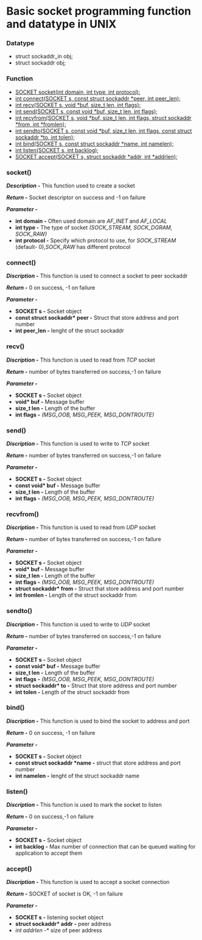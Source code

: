 # Basic socket programming function and datatype in UNIX

### Datatype
* struct sockaddr_in obj;
* struct sockaddr obj;

### Function
* [SOCKET socket(int domain, int type, int protocol);](#socket())
* [int connect(SOCKET s, const struct sockaddr *peer, int peer_len);](#connect())
* [int recv(SOCKET s, void *buf, size_t len, int flags);](#recv())
* [int send(SOCKET s, const void *buf, size_t len, int flags);](#send())
* [int recvfrom(SOCKET s, void *buf, size_t len, int flags, struct sockaddr *from, int *fromlen);](#revfrom())
* [int sendto(SOCKET s, const void *buf, size_t len, int flags, const struct sockaddr *to, int tolen);](#sendto())
* [int bind(SOCKET s, const struct sockaddr *name, int namelen);](#bind())
* [int listen(SOCKET s, int backlog);](#listen())
* [SOCKET accept(SOCKET s, struct sockaddr *addr, int *addrlen);](#accept())

### socket()
***Description -*** This function used to create a socket 

***Return -*** Socket descriptor on success and -1 on failure

***Parameter -***

* **int domain -** Often used domain are *AF_INET* and *AF_LOCAL*
* **int type -** The type of socket *(SOCK_STREAM, SOCK_DGRAM, SOCK_RAW)*
* **int protocol -** Specify which protocol to use, for *SOCK_STREAM* (default- 0),*SOCK_RAW* has different protocol

### connect()
***Discription -*** This function is used to connect a socket to peer sockaddr

***Return -*** 0 on success, -1 on failure

***Parameter -***

* **SOCKET s -** Socket object
* **const struct sockaddr\* peer -** Struct that store address and port number
* **int peer_len -** lenght of the struct sockaddr

### recv()
***Discription -*** This function is used to read from *TCP* socket

***Return -*** number of bytes transferred on success,-1 on failure

***Parameter -***

* **SOCKET s -** Socket object
* **void\* buf -** Message buffer
* **size_t len -** Length of the buffer
* **int flags -** *(MSG_OOB, MSG_PEEK, MSG_DONTROUTE)* 

### send()
***Discription -*** This function is used to write to *TCP* socket

***Return -*** number of bytes transferred on success,-1 on failure

***Parameter -***

* **SOCKET s -** Socket object
* **const void\* buf -** Message buffer
* **size_t len -** Length of the buffer
* **int flags -** *(MSG_OOB, MSG_PEEK, MSG_DONTROUTE)* 

### recvfrom()
***Discription -*** This function is used to read from *UDP* socket

***Return -*** number of bytes transferred on success,-1 on failure

***Parameter -***

* **SOCKET s -** Socket object
* **void\* buf -** Message buffer
* **size_t len -** Length of the buffer
* **int flags -** *(MSG_OOB, MSG_PEEK, MSG_DONTROUTE)* 
* **struct sockaddr\* from -** Struct that store address and port number
* **int fromlen -** Length of the struct sockaddr from

### sendto()
***Discription -*** This function is used to write to *UDP* socket

***Return -*** number of bytes transferred on success,-1 on failure

***Parameter -***

* **SOCKET s -** Socket object
* **const void\* buf -** Message buffer
* **size_t len -** Length of the buffer
* **int flags -** *(MSG_OOB, MSG_PEEK, MSG_DONTROUTE)*
* **struct sockaddr\* to -** Struct that store address and port number
* **int tolen -** Length of the struct sockaddr from

### bind()
***Discription -*** This function is used to bind the socket to address and port

***Return -*** 0 on success, -1 on failure

***Parameter -***

* **SOCKET s -** Socket object
* **const struct sockaddr \*name -** struct that store address and port number
* **int namelen -** lenght of the struct sockaddr name 

### listen()
***Discription -*** This function is used to mark the socket to listen

***Return -*** 0 on success,-1 on failure

***Parameter -***

* **SOCKET s -** Socket object
* **int backlog -** Max number of connection that can be queued waiting for application to accept them

### accept()
***Discription -*** This function is used to accept a socket connection

***Return -*** SOCKET of socket is OK, -1 on failure

***Parameter -***

* **SOCKET s -** listening socket object
* **struct sockaddr\* addr -** peer address
* **int* addrlen -** size of peer address

